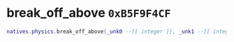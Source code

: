 # break_off_above `0xB5F9F4CF`

```lua
natives.physics.break_off_above(_unk0 --[[ integer ]], _unk1 --[[ integer ]])
```